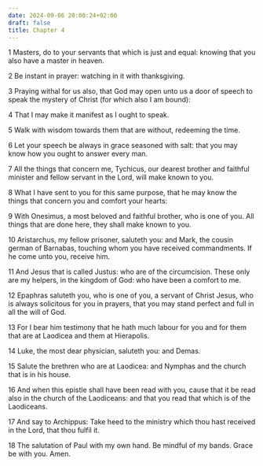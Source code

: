 ```yaml
---
date: 2024-09-06 20:00:24+02:00
draft: false
title: Chapter 4
---
```




1 Masters, do to your servants that which is just and equal: knowing that you also have a master in heaven.

2 Be instant in prayer: watching in it with thanksgiving.

3 Praying withal for us also, that God may open unto us a door of speech to speak the mystery of Christ (for which also I am bound):

4 That I may make it manifest as I ought to speak.

5 Walk with wisdom towards them that are without, redeeming the time.

6 Let your speech be always in grace seasoned with salt: that you may know how you ought to answer every man.

7 All the things that concern me, Tychicus, our dearest brother and faithful minister and fellow servant in the Lord, will make known to you.

8 What I have sent to you for this same purpose, that he may know the things that concern you and comfort your hearts:

9 With Onesimus, a most beloved and faithful brother, who is one of you. All things that are done here, they shall make known to you.

10 Aristarchus, my fellow prisoner, saluteth you: and Mark, the cousin german of Barnabas, touching whom you have received commandments. If he come unto you, receive him.

11 And Jesus that is called Justus: who are of the circumcision. These only are my helpers, in the kingdom of God: who have been a comfort to me.

12 Epaphras saluteth you, who is one of you, a servant of Christ Jesus, who is always solicitous for you in prayers, that you may stand perfect and full in all the will of God.

13 For I bear him testimony that he hath much labour for you and for them that are at Laodicea and them at Hierapolis.

14 Luke, the most dear physician, saluteth you: and Demas.

15 Salute the brethren who are at Laodicea: and Nymphas and the church that is in his house.

16 And when this epistle shall have been read with you, cause that it be read also in the church of the Laodiceans: and that you read that which is of the Laodiceans.

17 And say to Archippus: Take heed to the ministry which thou hast received in the Lord, that thou fulfil it.

18 The salutation of Paul with my own hand. Be mindful of my bands. Grace be with you. Amen.

